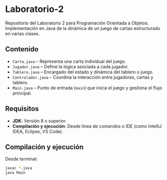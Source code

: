 # Laboratorio-2

Repositorio del Laboratorio 2 para Programación Orientada a Objetos. Implementación en Java de la dinámica de un juego de cartas estructurado en varias clases.

## Contenido

- `Carta.java` – Representa una carta individual del juego.
- `Jugador.java` – Define la lógica asociada a cada jugador.
- `Tablero.java` – Encargado del estado y dinámica del tablero o juego.
- `Controlador.java` – Coordina la interacción entre jugadores, cartas y tablero.
- `Main.java` – Punto de entrada (`main`) que inicia el juego y gestiona el flujo principal.

## Requisitos

- **JDK**: Versión 8 o superior.
- **Compilación y ejecución**: Desde línea de comandos o IDE (como IntelliJ IDEA, Eclipse, VS Code).

## Compilación y ejecución

Desde terminal:

```bash
javac *.java
java Main
